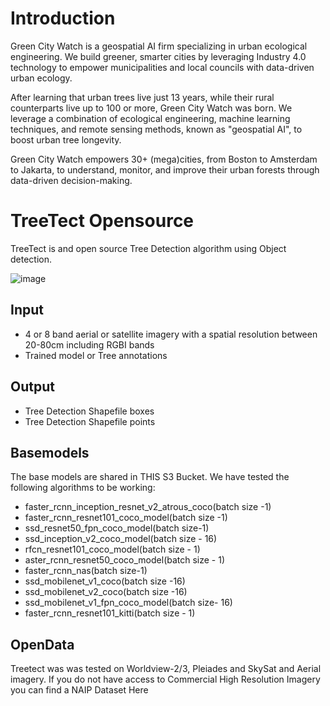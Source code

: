 
# Introduction

Green City Watch is a geospatial AI firm specializing in urban ecological engineering. We build greener, smarter cities by leveraging Industry 4.0 technology to empower municipalities and local councils with data-driven urban ecology.   

After learning that urban trees live just 13 years, while their rural counterparts live up to 100 or more, Green City Watch was born. We leverage a combination of ecological engineering, machine learning techniques, and remote sensing methods, known as "geospatial AI", to boost urban tree longevity. 

Green City Watch empowers 30+ (mega)cities, from Boston to Amsterdam to Jakarta, to understand, monitor, and improve their urban forests through data-driven decision-making.


# TreeTect Opensource

TreeTect is and open source Tree Detection algorithm using Object detection.

![image](https://user-images.githubusercontent.com/32303294/92995149-1851ae00-f501-11ea-92c0-67fa6ac25f50.png)

## Input
* 4 or 8 band aerial or satellite imagery with a spatial resolution between 20-80cm including RGBI bands
* Trained model or Tree annotations

## Output
* Tree Detection Shapefile boxes
* Tree Detection Shapefile points



## Basemodels
The base models are shared in THIS S3 Bucket.
We have tested the following algorithms to be working:

* faster_rcnn_inception_resnet_v2_atrous_coco(batch size -1)
* faster_rcnn_resnet101_coco_model(batch size -1)
* ssd_resnet50_fpn_coco_model(batch size-1)
* ssd_inception_v2_coco_model(batch size - 16)
* rfcn_resnet101_coco_model(batch size - 1)
* aster_rcnn_resnet50_coco_model(batch size - 1)
* faster_rcnn_nas(batch size-1)
* ssd_mobilenet_v1_coco(batch size -16)
* ssd_mobilenet_v2_coco(batch size -16)
* ssd_mobilenet_v1_fpn_coco_model(batch size- 16)
* faster_rcnn_resnet101_kitti(batch size - 1)

## OpenData
Treetect was was tested on Worldview-2/3, Pleiades and SkySat and Aerial imagery.
If you do not have access to Commercial High Resolution Imagery you can find a NAIP Dataset Here

